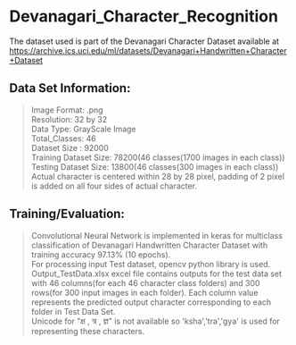 # Devanagari_Character_Recognition
The dataset used is part of the Devanagari Character Dataset available at https://archive.ics.uci.edu/ml/datasets/Devanagari+Handwritten+Character+Dataset

## Data Set Information:
> Image Format: .png\
> Resolution: 32 by 32 \
> Data Type: GrayScale Image\
> Total_Classes: 46\
> Dataset Size : 92000\
> Training Dataset Size: 78200(46 classes(1700 images in each class))\
> Testing Dataset Size: 13800(46 classes(300 images in each class))\
> Actual character is centered within 28 by 28 pixel, padding of 2 pixel is added on all four sides of actual character.

## Training/Evaluation:

>Convolutional Neural Network is implemented in keras for multiclass classification of Devanagari Handwritten Character Dataset with training accuracy 97.13% (10 epochs).\
>For processing input Test dataset, opencv python library is used.\
>Output_TestData.xlsx excel file contains outputs for the test data set with 46 columns(for each 46 character class folders) and 300 rows(for 300 input images in each folder). Each column value represents the predicted output character corresponding to each folder in Test Data Set.\
>Unicode for "क्ष , त्र , ज्ञ" is not available so 'ksha','tra','gya' is used for representing these characters.



